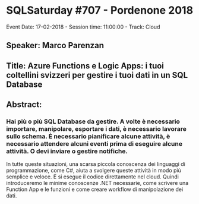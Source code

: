 # SQLSaturday #707 - Pordenone 2018
Event Date: 17-02-2018 - Session time: 11:00:00 - Track: Cloud
## Speaker: Marco Parenzan
## Title: Azure Functions e Logic Apps: i tuoi coltellini svizzeri per gestire i tuoi dati in un SQL Database
## Abstract:
### Hai più o più SQL Database da gestire. A volte è necessario importare, manipolare, esportare i dati, è necessario lavorare sullo schema. È necessario pianificare alcune attività, è necessario attendere alcuni eventi prima di eseguire alcune attività. O devi inviare o gestire notifiche.
In tutte queste situazioni, una scarsa piccola conoscenza dei linguaggi di programmazione, come C#, aiuta a svolgere queste attività in modo più semplice e veloce. E si esegue il codice direttamente nel cloud.
Quindi introduceremo le minime conoscenze .NET necessarie, come scrivere una Function App e le funzioni e come creare workflow di manipolazione dei dati.
